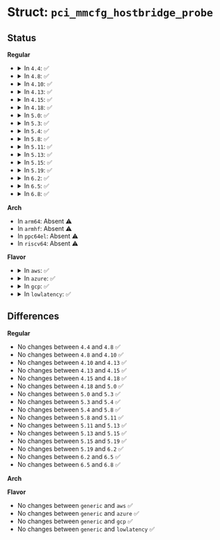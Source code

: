 # Struct: <code>pci_mmcfg_hostbridge_probe</code>

## Status
<b>Regular</b>
<ul>
<li>
<details>
<summary>In <code>4.4</code>: ✅</summary>

```c
struct pci_mmcfg_hostbridge_probe {
    u32 bus;
    u32 devfn;
    u32 vendor;
    u32 device;
    const char * (*probe)();
};
```
</details>
</li>
<li>
<details>
<summary>In <code>4.8</code>: ✅</summary>

```c
struct pci_mmcfg_hostbridge_probe {
    u32 bus;
    u32 devfn;
    u32 vendor;
    u32 device;
    const char * (*probe)();
};
```
</details>
</li>
<li>
<details>
<summary>In <code>4.10</code>: ✅</summary>

```c
struct pci_mmcfg_hostbridge_probe {
    u32 bus;
    u32 devfn;
    u32 vendor;
    u32 device;
    const char * (*probe)();
};
```
</details>
</li>
<li>
<details>
<summary>In <code>4.13</code>: ✅</summary>

```c
struct pci_mmcfg_hostbridge_probe {
    u32 bus;
    u32 devfn;
    u32 vendor;
    u32 device;
    const char * (*probe)();
};
```
</details>
</li>
<li>
<details>
<summary>In <code>4.15</code>: ✅</summary>

```c
struct pci_mmcfg_hostbridge_probe {
    u32 bus;
    u32 devfn;
    u32 vendor;
    u32 device;
    const char * (*probe)();
};
```
</details>
</li>
<li>
<details>
<summary>In <code>4.18</code>: ✅</summary>

```c
struct pci_mmcfg_hostbridge_probe {
    u32 bus;
    u32 devfn;
    u32 vendor;
    u32 device;
    const char * (*probe)();
};
```
</details>
</li>
<li>
<details>
<summary>In <code>5.0</code>: ✅</summary>

```c
struct pci_mmcfg_hostbridge_probe {
    u32 bus;
    u32 devfn;
    u32 vendor;
    u32 device;
    const char * (*probe)();
};
```
</details>
</li>
<li>
<details>
<summary>In <code>5.3</code>: ✅</summary>

```c
struct pci_mmcfg_hostbridge_probe {
    u32 bus;
    u32 devfn;
    u32 vendor;
    u32 device;
    const char * (*probe)();
};
```
</details>
</li>
<li>
<details>
<summary>In <code>5.4</code>: ✅</summary>

```c
struct pci_mmcfg_hostbridge_probe {
    u32 bus;
    u32 devfn;
    u32 vendor;
    u32 device;
    const char * (*probe)();
};
```
</details>
</li>
<li>
<details>
<summary>In <code>5.8</code>: ✅</summary>

```c
struct pci_mmcfg_hostbridge_probe {
    u32 bus;
    u32 devfn;
    u32 vendor;
    u32 device;
    const char * (*probe)();
};
```
</details>
</li>
<li>
<details>
<summary>In <code>5.11</code>: ✅</summary>

```c
struct pci_mmcfg_hostbridge_probe {
    u32 bus;
    u32 devfn;
    u32 vendor;
    u32 device;
    const char * (*probe)();
};
```
</details>
</li>
<li>
<details>
<summary>In <code>5.13</code>: ✅</summary>

```c
struct pci_mmcfg_hostbridge_probe {
    u32 bus;
    u32 devfn;
    u32 vendor;
    u32 device;
    const char * (*probe)();
};
```
</details>
</li>
<li>
<details>
<summary>In <code>5.15</code>: ✅</summary>

```c
struct pci_mmcfg_hostbridge_probe {
    u32 bus;
    u32 devfn;
    u32 vendor;
    u32 device;
    const char * (*probe)();
};
```
</details>
</li>
<li>
<details>
<summary>In <code>5.19</code>: ✅</summary>

```c
struct pci_mmcfg_hostbridge_probe {
    u32 bus;
    u32 devfn;
    u32 vendor;
    u32 device;
    const char * (*probe)();
};
```
</details>
</li>
<li>
<details>
<summary>In <code>6.2</code>: ✅</summary>

```c
struct pci_mmcfg_hostbridge_probe {
    u32 bus;
    u32 devfn;
    u32 vendor;
    u32 device;
    const char * (*probe)();
};
```
</details>
</li>
<li>
<details>
<summary>In <code>6.5</code>: ✅</summary>

```c
struct pci_mmcfg_hostbridge_probe {
    u32 bus;
    u32 devfn;
    u32 vendor;
    u32 device;
    const char * (*probe)();
};
```
</details>
</li>
<li>
<details>
<summary>In <code>6.8</code>: ✅</summary>

```c
struct pci_mmcfg_hostbridge_probe {
    u32 bus;
    u32 devfn;
    u32 vendor;
    u32 device;
    const char * (*probe)();
};
```
</details>
</li>
</ul>
<b>Arch</b>
<ul>
<li>
In <code>arm64</code>: Absent ⚠️
</li>
<li>
In <code>armhf</code>: Absent ⚠️
</li>
<li>
In <code>ppc64el</code>: Absent ⚠️
</li>
<li>
In <code>riscv64</code>: Absent ⚠️
</li>
</ul>
<b>Flavor</b>
<ul>
<li>
<details>
<summary>In <code>aws</code>: ✅</summary>

```c
struct pci_mmcfg_hostbridge_probe {
    u32 bus;
    u32 devfn;
    u32 vendor;
    u32 device;
    const char * (*probe)();
};
```
</details>
</li>
<li>
<details>
<summary>In <code>azure</code>: ✅</summary>

```c
struct pci_mmcfg_hostbridge_probe {
    u32 bus;
    u32 devfn;
    u32 vendor;
    u32 device;
    const char * (*probe)();
};
```
</details>
</li>
<li>
<details>
<summary>In <code>gcp</code>: ✅</summary>

```c
struct pci_mmcfg_hostbridge_probe {
    u32 bus;
    u32 devfn;
    u32 vendor;
    u32 device;
    const char * (*probe)();
};
```
</details>
</li>
<li>
<details>
<summary>In <code>lowlatency</code>: ✅</summary>

```c
struct pci_mmcfg_hostbridge_probe {
    u32 bus;
    u32 devfn;
    u32 vendor;
    u32 device;
    const char * (*probe)();
};
```
</details>
</li>
</ul>

## Differences
<b>Regular</b>
<ul>
<li>
No changes between <code>4.4</code> and <code>4.8</code> ✅
</li>
<li>
No changes between <code>4.8</code> and <code>4.10</code> ✅
</li>
<li>
No changes between <code>4.10</code> and <code>4.13</code> ✅
</li>
<li>
No changes between <code>4.13</code> and <code>4.15</code> ✅
</li>
<li>
No changes between <code>4.15</code> and <code>4.18</code> ✅
</li>
<li>
No changes between <code>4.18</code> and <code>5.0</code> ✅
</li>
<li>
No changes between <code>5.0</code> and <code>5.3</code> ✅
</li>
<li>
No changes between <code>5.3</code> and <code>5.4</code> ✅
</li>
<li>
No changes between <code>5.4</code> and <code>5.8</code> ✅
</li>
<li>
No changes between <code>5.8</code> and <code>5.11</code> ✅
</li>
<li>
No changes between <code>5.11</code> and <code>5.13</code> ✅
</li>
<li>
No changes between <code>5.13</code> and <code>5.15</code> ✅
</li>
<li>
No changes between <code>5.15</code> and <code>5.19</code> ✅
</li>
<li>
No changes between <code>5.19</code> and <code>6.2</code> ✅
</li>
<li>
No changes between <code>6.2</code> and <code>6.5</code> ✅
</li>
<li>
No changes between <code>6.5</code> and <code>6.8</code> ✅
</li>
</ul>
<b>Arch</b>
<ul>
</ul>
<b>Flavor</b>
<ul>
<li>
No changes between <code>generic</code> and <code>aws</code> ✅
</li>
<li>
No changes between <code>generic</code> and <code>azure</code> ✅
</li>
<li>
No changes between <code>generic</code> and <code>gcp</code> ✅
</li>
<li>
No changes between <code>generic</code> and <code>lowlatency</code> ✅
</li>
</ul>
